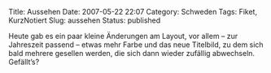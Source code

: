 Title: Aussehen
Date: 2007-05-22 22:07
Category: Schweden
Tags: Fiket, KurzNotiert
Slug: aussehen
Status: published

Heute gab es ein paar kleine Änderungen am Layout, vor allem – zur
Jahreszeit passend – etwas mehr Farbe und das neue Titelbild, zu dem
sich bald mehrere gesellen werden, die sich dann wieder zufällig
abwechseln. Gefällt’s?

